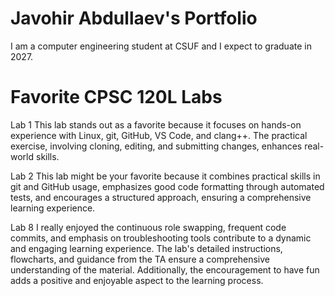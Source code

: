 # Javohir Abdullaev's Portfolio

I am a computer engineering student at CSUF and I expect to graduate in 2027. 

# Favorite CPSC 120L Labs
Lab 1
This lab stands out as a favorite because it focuses on hands-on experience with Linux, git, GitHub, VS Code, and clang++. The practical exercise, involving cloning, editing, and submitting changes, enhances real-world skills.

Lab 2
This lab might be your favorite because it combines practical skills in git and GitHub usage, emphasizes good code formatting through automated tests, and encourages a structured approach, ensuring a comprehensive learning experience.

Lab 8
I really enjoyed the continuous role swapping, frequent code commits, and emphasis on troubleshooting tools contribute to a dynamic and engaging learning experience. The lab's detailed instructions, flowcharts, and guidance from the TA ensure a comprehensive understanding of the material. Additionally, the encouragement to have fun adds a positive and enjoyable aspect to the learning process.
